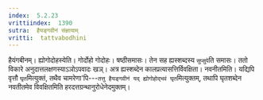 ```yaml
---
index:  5.2.23
vrittiindex:  1390
sutra:  हैयङ्गवीनं संज्ञायाम्
vritti:  tattvabodhini 
---
```


हैयंगबीनम्। ह्योगोदोहस्येति। गोर्दोहो गोदोहः। षष्ठीसमासः। तेन सह ह्यस्शब्दस्य `सुप्सुपे`ति समासः। ततो विकारे अनुदात्तलक्षणस्याऽञोऽपवादः खञ्। अत्र ह्यस्शब्देन कालप्रत्यासत्तिर्विवक्षिता। नवनीतमिति। यद्यिपि वृत्तौ `घृत`मित्युक्तं, तथैव चामरेणा'पि---`तत्तु हैयङ्गवीनं यद् ह्योगोहोद्भवं घृत`मित्युक्तम्, तथापि घृतशब्देन नवतीतमेव विवक्षितमिति हरदत्तग्रन्थानुरोधेनेदमुक्तम्।


